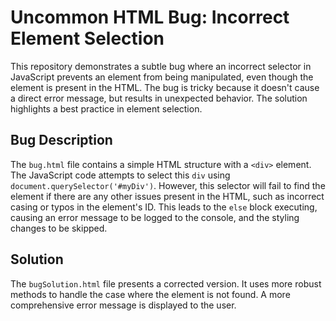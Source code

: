 # Uncommon HTML Bug: Incorrect Element Selection

This repository demonstrates a subtle bug where an incorrect selector in JavaScript prevents an element from being manipulated, even though the element is present in the HTML.  The bug is tricky because it doesn't cause a direct error message, but results in unexpected behavior.  The solution highlights a best practice in element selection.

## Bug Description

The `bug.html` file contains a simple HTML structure with a `<div>` element. The JavaScript code attempts to select this `div` using `document.querySelector('#myDiv')`. However, this selector will fail to find the element if there are any other issues present in the HTML, such as incorrect casing or typos in the element's ID. This leads to the `else` block executing, causing an error message to be logged to the console, and the styling changes to be skipped.

## Solution

The `bugSolution.html` file presents a corrected version.  It uses more robust methods to handle the case where the element is not found. A more comprehensive error message is displayed to the user.